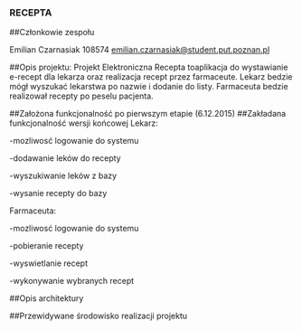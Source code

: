 ### RECEPTA


##Członkowie zespołu

Emilian Czarnasiak 108574 emilian.czarnasiak@student.put.poznan.pl


##Opis projektu:
Projekt Elektroniczna Recepta toaplikacja do wystawianie e-recept dla lekarza oraz realizacja recept przez
farmaceute.
Lekarz bedzie mógł wyszukać lekarstwa po nazwie i dodanie do listy. Farmaceuta bedzie realizował recepty po peselu pacjenta.

##Założona funkcjonalność po pierwszym etapie (6.12.2015)
##Zakładana funkcjonalność wersji końcowej
Lekarz:

-mozliwosć logowanie do systemu 

-dodawanie leków do recepty

-wyszukiwanie leków z bazy

-wysanie recepty do bazy

Farmaceuta:

-mozliwosć logowanie do systemu

-pobieranie recepty 

-wyswietlanie recept

-wykonywanie wybranych recept

##Opis architektury

##Przewidywane środowisko realizacji projektu
